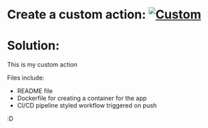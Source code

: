 # Create a custom action: [![Custom](https://github.com/ariegd/automate/actions/workflows/custom.yml/badge.svg)](https://github.com/ariegd/automate/actions/workflows/custom.yml)

# Solution: 
This is my custom action

Files include:

- README file
- Dockerfile for creating a container for the app
- CI/CD pipeline styled workflow triggered on push

:D

